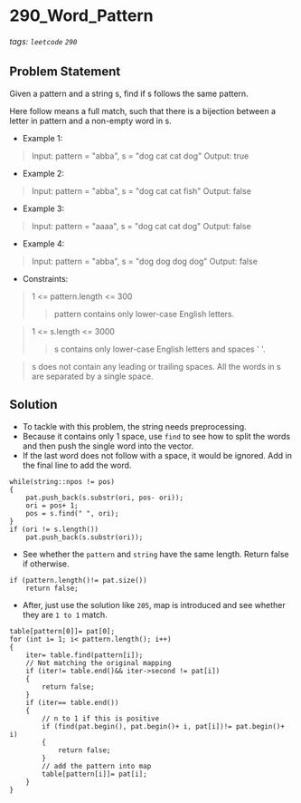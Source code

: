 # 290_Word_Pattern
###### tags: `leetcode` `290`
## Problem Statement
Given a pattern and a string s, find if s follows the same pattern.

Here follow means a full match, such that there is a bijection between a letter in pattern and a non-empty word in s.

- Example 1:

> Input: pattern = "abba", s = "dog cat cat dog"
> Output: true
- Example 2:

> Input: pattern = "abba", s = "dog cat cat fish"
> Output: false
- Example 3:

> Input: pattern = "aaaa", s = "dog cat cat dog"
> Output: false
- Example 4:

> Input: pattern = "abba", s = "dog dog dog dog"
> Output: false
 
- Constraints:

> 1 <= pattern.length <= 300
>> pattern contains only lower-case English letters.

> 1 <= s.length <= 3000
>> s contains only lower-case English letters and spaces ' '.

> s does not contain any leading or trailing spaces.
> All the words in s are separated by a single space.

## Solution
- To tackle with this problem, the string needs preprocessing.
- Because it contains only 1 space, use ```find``` to see how to split the words and then push the single word into the vector.
- If the last word does not follow with a space, it would be ignored. Add in the final line to add the word.

```cpp=
while(string::npos != pos)
{
    pat.push_back(s.substr(ori, pos- ori));
    ori = pos+ 1;
    pos = s.find(" ", ori);
}
if (ori != s.length())
    pat.push_back(s.substr(ori));
```

- See whether the ```pattern``` and ```string``` have the same length. Return false if otherwise.

```cpp=
if (pattern.length()!= pat.size())
    return false;
```

- After, just use the solution like ```205```, map is introduced and see whether they are ```1 to 1``` match.

```cpp=
table[pattern[0]]= pat[0];
for (int i= 1; i< pattern.length(); i++)
{
    iter= table.find(pattern[i]);
    // Not matching the original mapping
    if (iter!= table.end()&& iter->second != pat[i])
    {
        return false;
    }
    if (iter== table.end())
    {
        // n to 1 if this is positive
        if (find(pat.begin(), pat.begin()+ i, pat[i])!= pat.begin()+ i) 
        {
            return false;
        }
        // add the pattern into map
        table[pattern[i]]= pat[i];
    }
}
```